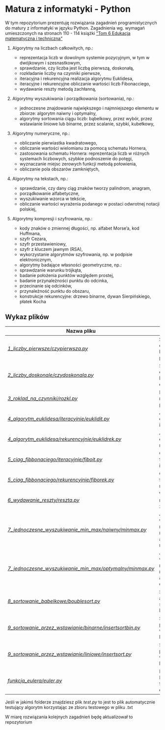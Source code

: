 # Matura z informatyki - Python

W tym repozytorium prezentuję rozwiązania zagadnień programistycznych do matury z informatyki w języku Python.
Zagadnienia wg. wymagań umieszczonych na stronach 110 - 114 książki ["Tom 6 Edukacja matematyczna i techniczna"](http://www.bc.ore.edu.pl/dlibra/docmetadata?id=229)

1. Algorytmy na liczbach całkowitych, np.:
    - reprezentacja liczb w dowolnym systemie pozycyjnym, w tym w dwójkowym i szesnastkowym,
    - sprawdzanie, czy liczba jest liczbą pierwszą, doskonałą,
    - rozkładanie liczby na czynniki pierwsze,
    - iteracyjna i rekurencyjna realizacja algorytmu Euklidesa,
    - iteracyjne i rekurencyjne obliczanie wartości liczb Fibonacciego,
    - wydawanie reszty metodą zachłanną,


2. Algorytmy wyszukiwania i porządkowania (sortowania), np.:
	- jednoczesne znajdowanie największego i najmniejszego elementu w zbiorze: algorytm naiwny i optymalny,
	- algorytmy sortowania ciągu liczb: bąbelkowy, przez wybór, przez wstawianie liniowe lub binarne, przez scalanie, szybki, kubełkowy,


3. Algorytmy numeryczne, np.:
 	- obliczanie pierwiastka kwadratowego,
 	- obliczanie wartości wielomianu za pomocą schematu Hornera,
 	- zastosowania schematu Hornera: reprezentacja liczb w różnych systemach liczbowych, szybkie podnoszenie do potęgi,
 	- wyznaczanie miejsc zerowych funkcji metodą połowienia,
 	- obliczanie pola obszarów zamkniętych,


4. Algorytmy na tekstach, np.:
	- sprawdzanie, czy dany ciąg znaków tworzy palindrom, anagram,
	- porządkowanie alfabetyczne,
	- wyszukiwanie wzorca w tekście,
	- obliczanie wartości wyrażenia podanego w postaci odwrotnej notacji polskiej,


5. Algorytmy kompresji i szyfrowania, np.:
	- kody znaków o zmiennej długości, np. alfabet Morse’a, kod Huffmana,
	- szyfr Cezara,
	- szyfr przestawieniowy,
	- szyfr z kluczem jawnym (RSA),
	- wykorzystanie algorytmów szyfrowania, np. w podpisie elektronicznym,
	- algorytmy badające własności geometryczne, np.:
	- sprawdzanie warunku trójkąta,
	- badanie położenia punktów względem prostej,
	- badanie przynależności punktu do odcinka,
	- przecinanie się odcinków,
	- przynależność punktu do obszaru,
	- konstrukcje rekurencyjne: drzewo binarne, dywan Sierpińskiego, płatek Kocha

## Wykaz plików

| Nazwa pliku                                                                                                                | Zagadnienie                                                              |
|----------------------------------------------------------------------------------------------------------------------------|--------------------------------------------------------------------------|
| [ *1_liczby_pierwsze/czypierwsza.py* ](1_liczby_pierwsze/czypierwsza.py)                                                   | Sprawdzanie czy liczba jest liczbą pierwszą                              |
| [ *2_liczby_doskonale/czydoskonala.py* ](2_liczby_doskonale/czydoskonala.py)                                               | Sprawdzanie czy liczba jest liczbą doskonaą                              |
| [ *3_roklad_na_czynniki/rozkl.py* ](3_roklad_na_czynniki/rozkl.py)                                                         | Rozkład liczby na czynniki pierwsze                                      |
| [ *4_algorytm_euklidesa/iteracyjnie/euklidit.py* ](4_algorytm_euklidesa/iteracyjnie/euklidit.py)                           | Algorytm euklidesa iteracyjnie                                           |
| [ *4_algorytm_euklidesa/rekurencyjnie/euklidrek.py* ](4_algorytm_euklidesa/rekurencyjnie/euklidrek.py)                     | Algorytm euklidesa rekurencyjnie                                         |
| [ *5_ciag_fibbonaciego/iteracyjnie/fiboit.py* ](5_ciag_fibbonaciego/iteracyjnie/fiboit.py)                                 | Ciąg fibbonaciego iteracyjnie                                            |
| [ *5_ciag_fibbonaciego/rekurencyjnie/fiborek.py* ](5_ciag_fibbonaciego/rekurencyjnie/fiborek.py)                           | Ciąg fibbonaciego rekurencyjnie                                          |
| [ *6_wydawanie_reszty/reszta.py* ](6_wydawanie_reszty/reszta.py)                                                           | Wydawanie reszty metodą zachłanną                                        |
| [ *7_jednoczesne_wyszukiwanie_min_max/naiwny/minmax.py* ](7_jednoczesne_wyszukiwanie_min_max/naiwny/minmax.py)             | Jednoczesne wyszukiwanie minimum i maksimum algorytmem naiwnym           |
| [ *7_jednoczesne_wyszukiwanie_min_max/optymalny/minmax.py* ](7_jednoczesne_wyszukiwanie_min_max/optymalny/minmax.py)       | Jednoczesne wyszukiwanie minimum i maksimum algorytmem optymalnym        |
| [ *8_sortowanie_babelkowe/boublesort.py* ](8_sortowanie_babelkowe/boublesort.py)                                           | Sortowanie algorytmem sortowania bąbelkowego                             |
| [ *9_sortowanie_przez_wstawianie/binarne/insertsortbin.py* ](9_sortowanie_przez_wstawianie/binarne/insertsortbin.py)       | Sortowanie przez wstawianie binarne                                      |
| [ *9_sortowanie_przez_wstawianie/liniowe/insertsort.py* ](9_sortowanie_przez_wstawianie/liniowe/insertsort.py)             | Sortowanie przez wstawianie liniowe                                      |
| [ *funkcja_eulera/euler.py* ](funkcja_eulera/euler.py)                                                                     | Dodatek: Implementacja funcji funkcja eulera                             |

Jeśli w jakimś folderze znajdziesz plik *test.py* to jest to plik automatycznie testujący algorytm korzystając ze zbioru testowego w pliku .txt

W miarę rozwiązania kolejnych zagadnień będę aktualizował to repozytorium
